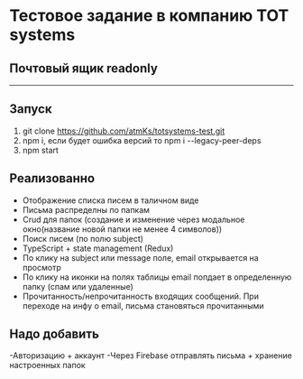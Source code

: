 # Тестовое задание в компанию TOT systems
## Почтовый ящик readonly
---

## Запуск

1) git clone https://github.com/atmKs/totsystems-test.git
2) npm i, если будет ошибка версий то npm i --legacy-peer-deps
3) npm start

## Реализованно 
- Отображение списка писем в таличном виде
- Письма распределны по папкам
- Crud для папок (создание и изменение через модальное окно(название новой папки не менее 4 символов))
- Поиск писем (по полю subject)
- TypeScript + state management (Redux)
- По клику на subject или message поле, email открывается на просмотр
- По клику на иконки на полях таблицы email попдает в определенную папку (спам или удаленные)
- Прочитанность/непрочитанность входящих сообщений. При переходе на инфу о email, письма становяться прочитанными

## Надо добавить
-Авторизацию + аккаунт
-Через Firebase отправлять письма + хранение настроенных папок
